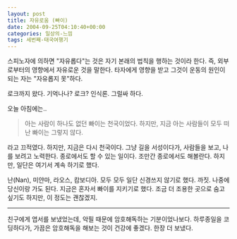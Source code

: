 ```yaml
---
layout: post
title: 자유로움 (빠이)
date: 2004-09-25T04:10:40+00:00
categories: 일상의-느낌
tags: 세번째-태국여행기
---
```

스피노자에 의하면 "자유롭다"는 것은 자기 본래의 법칙을 행하는 것이라 한다. 즉, 외부로부터의 영향에서 자유로운 것을 말한다. 타자에게 영향을 받고 그것이 운동의 원인이 되는 자는 "자유롭지 못"하다.

로크까지 왔다. 기억나나? 로크? 인식론. 그럴싸 하다.

오늘 아침에는..
<div class="box">
<blockquote>아는 사람이 하나도 없던 빠이는 천국이었다.
하지만, 지금
아는 사람들이 모두 떠난 빠이는 그렇지 않다.</blockquote>
</div>
라고 끄적였다. 하지만, 지금은 다시 천국이다. 그냥 길을 서성이다가, 사람들을 보고, 나를 보려고 노력한다. 종로에서도 할 수 있는 일이다. 조만간 종로에서도 해볼란다. 하지만, 일단은 여기서 계속 하기로 했다.

난(Nan), 미얀마, 라오스, 캄보디아. 모두 모두 일단 신경쓰지 않기로 했다. 까짓. 나중에 당신이랑 가도 된다. 지금은 혼자서 빠이를 지키기로 했다. 조금 더 조용한 곳으로 숨고싶기도 하지만, 이 정도는 괜찮겠지.

---

친구에게 엽서를 보냈었는데, 악필 때문에 암호해독하는 기분이었나보다. 하루종일을 코딩하다가, 가끔은 암호해독을 해보는 것이 건강에 좋겠다. 한장 더 보냈다.
